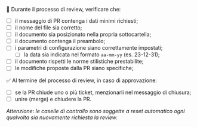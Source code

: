 🔬 Durante il processo di review, verificare che:
- [ ] il messaggio di PR contenga i dati minimi richiesti;
- [ ] il nome del file sia corretto;
- [ ] il documento sia posizionato nella propria sottocartella;
- [ ] il documento contenga il preambolo;
- [ ] i parametri di configurazione siano correttamente impostati;
  - [ ] la data sia indicata nel formato `aa-mm-yy` (es. 23-12-31);
- [ ] il documento rispetti le norme stilistiche prestabilite;
- [ ] le modifiche proposte dalla PR siano specifiche;

✅ Al termine del processo di review, in caso di approvazione:
- [ ] se la PR chiude uno o più ticket, menzionarli nel messaggio di chiusura;
- [ ] unire (merge) e chiudere la PR.

*Attenzione: le caselle di controllo sono soggette a reset automatico ogni qualvolta sia nuovamente richiesta la review.*

